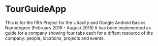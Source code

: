 # TourGuideApp
This is for the fifth Project for the Udacity and Google Android Basics Nanodegree (February 2018 - August 2018)
It has been implemented as guide for a company showing four tabs each for a diffent resource of the company: people, locations, projects
and events.
